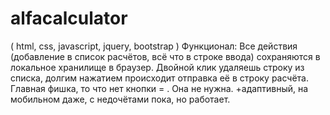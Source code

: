# alfacalculator
 ( html, css, javascript, jquery, bootstrap ) Функционал: Все действия (добавление в список расчётов, всё что в строке ввода) сохраняются в локальное хранилище в браузер. Двойной клик удаляешь строку из списка, долгим нажатием происходит отправка её в строку расчёта. Главная фишка, то что нет кнопки = . Она не нужна. +адаптивный, на мобильном даже, с недочётами пока, но работает. 
